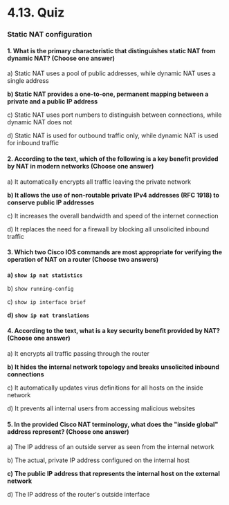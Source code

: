 # 4.13. Quiz

### Static NAT configuration

#### 1. What is the primary characteristic that distinguishes static NAT from dynamic NAT? (Choose one answer)

a) Static NAT uses a pool of public addresses, while dynamic NAT uses a single address

**b) Static NAT provides a one-to-one, permanent mapping between a private and a public IP address**

c) Static NAT uses port numbers to distinguish between connections, while dynamic NAT does not

d) Static NAT is used for outbound traffic only, while dynamic NAT is used for inbound traffic

#### 2. According to the text, which of the following is a key benefit provided by NAT in modern networks (Choose one answer)

a) It automatically encrypts all traffic leaving the private network

**b) It allows the use of non-routable private IPv4 addresses (RFC 1918) to conserve public IP addresses**

c) It increases the overall bandwidth and speed of the internet connection

d) It replaces the need for a firewall by blocking all unsolicited inbound traffic

#### 3. Which two Cisco IOS commands are most appropriate for verifying the operation of NAT on a router (Choose two answers)

**a) `show ip nat statistics`**

b) `show running-config`

c) `show ip interface brief`

**d) `show ip nat translations`**&#x20;

#### 4. According to the text, what is a key security benefit provided by NAT? (Choose one answer)

a) It encrypts all traffic passing through the router

**b) It hides the internal network topology and breaks unsolicited inbound connections**

c) It automatically updates virus definitions for all hosts on the inside network

d) It prevents all internal users from accessing malicious websites

#### 5. In the provided Cisco NAT terminology, what does the "inside global" address represent? (Choose one answer)

a) The IP address of an outside server as seen from the internal network

b) The actual, private IP address configured on the internal host

**c) The public IP address that represents the internal host on the external network**

d) The IP address of the router's outside interface

